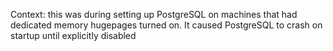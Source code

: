 Context: this was during setting up PostgreSQL on machines that had dedicated memory hugepages turned on.
It caused PostgreSQL to crash on startup until explicitly disabled
